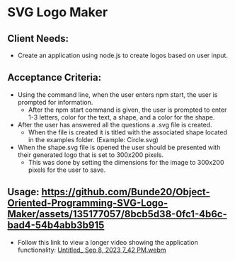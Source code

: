 # SVG Logo Maker

## Client Needs:
- Create an application using node.js to create logos based on user input.

## Acceptance Criteria:
- Using the command line, when the user enters npm start, the user is prompted for information.
    - After the npm start command is given, the user is prompted to enter 1-3 letters, color for the text, a shape, and a color for the shape.
- After the user has answered all the questions a .svg file is created.
    - When the file is created it is titled with the associated shape located in the examples folder. (Example: Circle.svg)
- When the shape.svg file is opened the user should be presented with their generated logo that is set to 300x200 pixels.
    - This was done by setting the dimensions for the image to 300x200 pixels for the user to save.


## Usage: https://github.com/Bunde20/Object-Oriented-Programming-SVG-Logo-Maker/assets/135177057/8bcb5d38-0fc1-4b6c-bad4-54b4abb3b915

- Follow this link to view a longer video showing the application functionality: [Untitled_ Sep 8, 2023 7_42 PM.webm](https://github.com/Bunde20/Object-Oriented-Programming-SVG-Logo-Maker/assets/135177057/147bc3c6-3554-4305-a1de-18bfd1d677cb)



